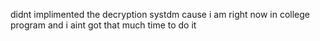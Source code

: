 didnt implimented the decryption systdm cause i am right now in  college program and i aint got that much time to do it 
